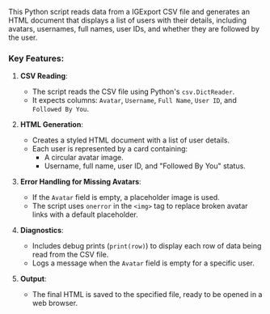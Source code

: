 This Python script reads data from a IGExport CSV file and generates an HTML document that displays a list of users with their details, including avatars, usernames, full names, user IDs, and whether they are followed by the user.

### Key Features:

1.  **CSV Reading**:
    
    -   The script reads the CSV file using Python's `csv.DictReader`.
    -   It expects columns: `Avatar`, `Username`, `Full Name`, `User ID`, and `Followed By You`.
2.  **HTML Generation**:
    
    -   Creates a styled HTML document with a list of user details.
    -   Each user is represented by a card containing:
        -   A circular avatar image.
        -   Username, full name, user ID, and "Followed By You" status.
3.  **Error Handling for Missing Avatars**:
    
    -   If the `Avatar` field is empty, a placeholder image is used.
    -   The script uses `onerror` in the `<img>` tag to replace broken avatar links with a default placeholder.
4.  **Diagnostics**:
    
    -   Includes debug prints (`print(row)`) to display each row of data being read from the CSV file.
    -   Logs a message when the `Avatar` field is empty for a specific user.
5.  **Output**:
    
    -   The final HTML is saved to the specified file, ready to be opened in a web browser.
